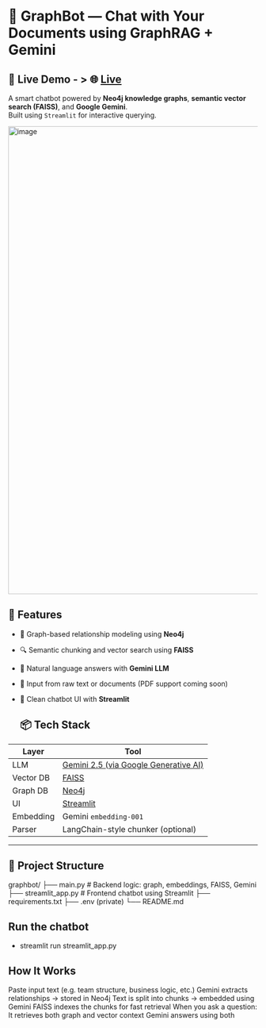 # 🤖 GraphBot — Chat with Your Documents using GraphRAG + Gemini

## 🔗 Live Demo - > 🌐 [Live](https://graphrag-system.streamlit.app)

A smart chatbot powered by **Neo4j knowledge graphs**, **semantic vector search (FAISS)**, and **Google Gemini**.  
Built using `Streamlit` for interactive querying.

<img width="1774" height="943" alt="image" src="https://github.com/user-attachments/assets/15c9101e-5a50-4cc0-98e1-e86c01d6a886" />

## 🚀 Features

- 🔗 Graph-based relationship modeling using **Neo4j**
- 🔍 Semantic chunking and vector search using **FAISS**
- 🧠 Natural language answers with **Gemini LLM**
- 📄 Input from raw text or documents (PDF support coming soon)
- 💬 Clean chatbot UI with **Streamlit**

  ## 📦 Tech Stack

| Layer      | Tool |
|------------|------|
| LLM        | [Gemini 2.5 (via Google Generative AI)](https://ai.google.dev/)
| Vector DB  | [FAISS](https://github.com/facebookresearch/faiss)
| Graph DB   | [Neo4j](https://neo4j.com/)
| UI         | [Streamlit](https://streamlit.io/)
| Embedding  | Gemini `embedding-001`
| Parser     | LangChain-style chunker (optional)

---

## 📁 Project Structure

graphbot/
  ├── main.py # Backend logic: graph, embeddings, FAISS, Gemini
  ├── streamlit_app.py # Frontend chatbot using Streamlit
  ├── requirements.txt
  ├── .env (private)
  └── README.md

## Run the chatbot
- streamlit run streamlit_app.py

## How It Works
Paste input text (e.g. team structure, business logic, etc.)
Gemini extracts relationships → stored in Neo4j
Text is split into chunks → embedded using Gemini
FAISS indexes the chunks for fast retrieval
When you ask a question:
It retrieves both graph and vector context
Gemini answers using both

